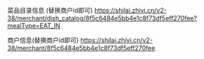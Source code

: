 <!--
 * @Author: your name
 * @Date: 2021-04-09 11:50:09
 * @LastEditTime: 2021-07-23 10:13:22
 * @LastEditors: sunj
 * @Description: In User Settings Edit
 * @FilePath: /dish_crawler/时来/README.md
-->




菜品目录信息 (替换商户id即可)
https://shilai.zhiyi.cn/v2-38/merchant/dish_catalog/8f5c6484e5bb4e1c8f73df5eff270fee?mealType=EAT_IN

商户信息(替换商户id即可)
https://shilai.zhiyi.cn/v2-38/merchant/8f5c6484e5bb4e1c8f73df5eff270fee